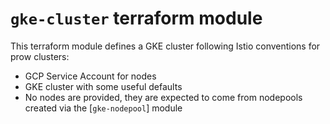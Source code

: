 # `gke-cluster` terraform module

This terraform module defines a GKE cluster following Istio conventions for prow clusters:

- GCP Service Account for nodes
- GKE cluster with some useful defaults
- No nodes are provided, they are expected to come from nodepools created via the [`gke-nodepool`] module
